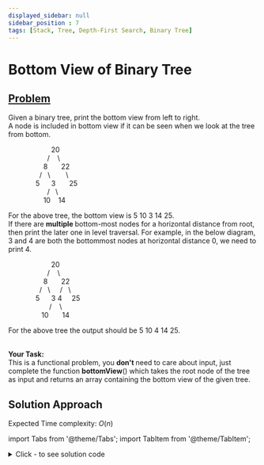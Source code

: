 ```yaml
---
displayed_sidebar: null
sidebar_position : 7
tags: [Stack, Tree, Depth-First Search, Binary Tree]
---
```


# Bottom View of Binary Tree

## [Problem](https://practice.geeksforgeeks.org/problems/bottom-view-of-binary-tree/1)


<p></p><p><span>Given a binary tree, print the bottom view from left to right.<br/>
A node is included in bottom view if it can be seen when we look at the tree from bottom.</span></p>

<p><span>&nbsp;&nbsp;&nbsp;&nbsp;&nbsp;&nbsp;&nbsp;&nbsp;&nbsp;&nbsp;&nbsp;&nbsp;&nbsp;&nbsp;&nbsp;&nbsp;&nbsp;&nbsp;&nbsp;&nbsp;&nbsp; 20<br/>
&nbsp;&nbsp;&nbsp;&nbsp;&nbsp;&nbsp;&nbsp;&nbsp;&nbsp;&nbsp;&nbsp;&nbsp;&nbsp;&nbsp;&nbsp;&nbsp;&nbsp;&nbsp;&nbsp; /&nbsp;&nbsp;&nbsp; \<br/>
&nbsp;&nbsp;&nbsp;&nbsp;&nbsp;&nbsp;&nbsp;&nbsp;&nbsp;&nbsp;&nbsp;&nbsp;&nbsp;&nbsp;&nbsp;&nbsp;&nbsp; 8&nbsp;&nbsp;&nbsp;&nbsp;&nbsp;&nbsp; 22<br/>
&nbsp;&nbsp;&nbsp;&nbsp;&nbsp;&nbsp;&nbsp;&nbsp;&nbsp;&nbsp;&nbsp;&nbsp;&nbsp;&nbsp;&nbsp; /&nbsp;&nbsp; \&nbsp;&nbsp;&nbsp;&nbsp;&nbsp;&nbsp;&nbsp; \<br/>
&nbsp;&nbsp;&nbsp;&nbsp;&nbsp;&nbsp;&nbsp;&nbsp;&nbsp;&nbsp;&nbsp;&nbsp;&nbsp; 5&nbsp;&nbsp;&nbsp;&nbsp;&nbsp; 3&nbsp;&nbsp;&nbsp;&nbsp; &nbsp; 25<br/>
&nbsp;&nbsp;&nbsp;&nbsp;&nbsp;&nbsp;&nbsp;&nbsp;&nbsp;&nbsp;&nbsp;&nbsp;&nbsp;&nbsp;&nbsp;&nbsp;&nbsp;&nbsp;&nbsp; /&nbsp;&nbsp; \&nbsp;&nbsp;&nbsp;&nbsp; &nbsp;<br/>
&nbsp;&nbsp;&nbsp;&nbsp;&nbsp;&nbsp;&nbsp;&nbsp;&nbsp;&nbsp;&nbsp;&nbsp;&nbsp;&nbsp;&nbsp;&nbsp;&nbsp; 10&nbsp;&nbsp;&nbsp; 14</span></p>

<p><span>For the above tree, the bottom view is 5 10 3 14 25.</span><br/>
<span>If there are <strong>multiple </strong>bottom-most nodes for a horizontal distance from root, then print the later one in level traversal. For example, in the below diagram, 3 and 4 are both the bottommost nodes at horizontal distance 0, we need to print 4.</span></p>

<p><span>&nbsp;&nbsp;&nbsp;&nbsp;&nbsp;&nbsp;&nbsp;&nbsp;&nbsp;&nbsp;&nbsp;&nbsp;&nbsp;&nbsp;&nbsp;&nbsp;&nbsp;&nbsp;&nbsp;&nbsp;&nbsp; 20<br/>
&nbsp;&nbsp;&nbsp;&nbsp;&nbsp;&nbsp;&nbsp;&nbsp;&nbsp;&nbsp;&nbsp;&nbsp;&nbsp;&nbsp;&nbsp;&nbsp;&nbsp;&nbsp;&nbsp; /&nbsp;&nbsp;&nbsp; \<br/>
&nbsp;&nbsp;&nbsp;&nbsp;&nbsp;&nbsp;&nbsp;&nbsp;&nbsp;&nbsp;&nbsp;&nbsp;&nbsp;&nbsp;&nbsp;&nbsp;&nbsp; 8&nbsp;&nbsp;&nbsp;&nbsp;&nbsp;&nbsp; 22<br/>
&nbsp;&nbsp;&nbsp;&nbsp;&nbsp;&nbsp;&nbsp;&nbsp;&nbsp;&nbsp;&nbsp;&nbsp;&nbsp;&nbsp;&nbsp; /&nbsp;&nbsp; \&nbsp;&nbsp; &nbsp; /&nbsp;&nbsp; \<br/>
&nbsp;&nbsp;&nbsp;&nbsp;&nbsp;&nbsp;&nbsp;&nbsp;&nbsp;&nbsp;&nbsp;&nbsp;&nbsp; 5&nbsp;&nbsp;&nbsp;&nbsp;&nbsp; 3 4&nbsp;&nbsp;&nbsp;&nbsp; 25<br/>
&nbsp;&nbsp;&nbsp;&nbsp;&nbsp;&nbsp;&nbsp;&nbsp;&nbsp;&nbsp;&nbsp;&nbsp;&nbsp;&nbsp; &nbsp; &nbsp;&nbsp;&nbsp; /&nbsp; &nbsp; \&nbsp;&nbsp;&nbsp;&nbsp; &nbsp;<br/>
&nbsp;&nbsp;&nbsp;&nbsp;&nbsp;&nbsp;&nbsp;&nbsp;&nbsp;&nbsp;&nbsp;&nbsp;&nbsp;&nbsp;&nbsp;&nbsp; 10 &nbsp;&nbsp; &nbsp;&nbsp; 14</span></p>

<p><span>For the above tree the output should be 5 10 4 14 25.</span><br/>
&nbsp;</p>

<p><span><strong>Your Task:</strong><br/>
This is a functional problem, you <strong>don't </strong>need to care about input, just complete the function <strong>bottomView</strong>() which takes the root node of the tree as input and returns an array&nbsp;containing the bottom view of the given tree.</span></p>

## Solution Approach

Expected Time complexity: $O(n)$

import Tabs from '@theme/Tabs';
import TabItem from '@theme/TabItem';

<details><summary>Click - to see solution code</summary>

<Tabs>
<TabItem value="cpp" label="C++">

```cpp
class Solution {
    map<int, int> mp, height;

   public:
    void traversal(Node *root, int c, int h) {
        if (!root) return;
        if (height.find(c) == height.end() || height[c] <= h) {
            mp[c] = root->data;
            height[c] = h;
        }
        traversal(root->left, c + 1, h + 1);
        traversal(root->right, c - 1, h + 1);
    }

    vector<int> bottomView(Node *root) {
        vector<int> view;
        traversal(root, 0, 0);
        for (auto i : mp) {
            view.push_back(i.second);
        }
        reverse(view.begin(), view.end());
        return view;
    }
};
```
</TabItem>
</Tabs>

</details>
